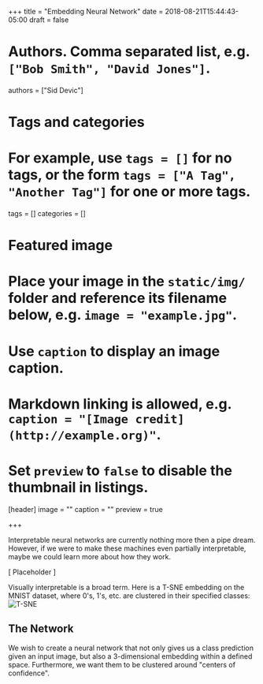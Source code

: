 +++
title = "Embedding Neural Network"
date = 2018-08-21T15:44:43-05:00
draft = false

# Authors. Comma separated list, e.g. `["Bob Smith", "David Jones"]`.
authors = ["Sid Devic"]

# Tags and categories
# For example, use `tags = []` for no tags, or the form `tags = ["A Tag", "Another Tag"]` for one or more tags.
tags = []
categories = []

# Featured image
# Place your image in the `static/img/` folder and reference its filename below, e.g. `image = "example.jpg"`.
# Use `caption` to display an image caption.
#   Markdown linking is allowed, e.g. `caption = "[Image credit](http://example.org)"`.
# Set `preview` to `false` to disable the thumbnail in listings.
[header]
image = ""
caption = ""
preview = true

+++

Interpretable neural networks are currently nothing more then a pipe dream. However, if we were to make these machines even partially interpretable, maybe we could learn more about how they work.

[ Placeholder ]

Visually interpretable is a broad term. Here is a T-SNE embedding on the MNIST dataset, where 0's, 1's, etc. are clustered in their specified classes:
![T-SNE](/img/tsne.png)

## The Network
We wish to create a neural network that not only gives us a class prediction given an input image, but also a 3-dimensional embedding within a defined space. Furthermore, we want them to be clustered around "centers of confidence".
